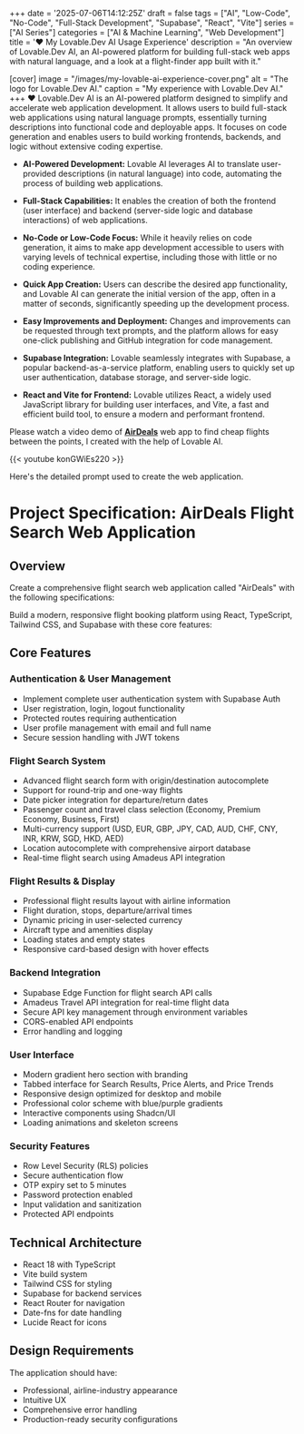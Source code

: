 +++
date = '2025-07-06T14:12:25Z'
draft = false
tags = ["AI", "Low-Code", "No-Code", "Full-Stack Development", "Supabase", "React", "Vite"]
series = ["AI Series"]
categories = ["AI & Machine Learning", "Web Development"]
title = '❤️ My Lovable.Dev AI Usage Experience'
description = "An overview of Lovable.Dev AI, an AI-powered platform for building full-stack web apps with natural language, and a look at a flight-finder app built with it."

[cover]
  image = "/images/my-lovable-ai-experience-cover.png"
  alt = "The logo for Lovable.Dev AI."
  caption = "My experience with Lovable.Dev AI."
+++
❤️ Lovable.Dev AI is an AI-powered platform designed to simplify and accelerate web application development. It allows users to build full-stack web applications using natural language prompts, essentially turning descriptions into functional code and deployable apps. It focuses on code generation and enables users to build working frontends, backends, and logic without extensive coding expertise. 

*   **AI-Powered Development:** Lovable AI leverages AI to translate user-provided descriptions (in natural language) into code, automating the process of building web applications. 
    
*   **Full-Stack Capabilities:** It enables the creation of both the frontend (user interface) and backend (server-side logic and database interactions) of web applications. 
    
*   **No-Code or Low-Code Focus:** While it heavily relies on code generation, it aims to make app development accessible to users with varying levels of technical expertise, including those with little or no coding experience. 
    
*   **Quick App Creation:** Users can describe the desired app functionality, and Lovable AI can generate the initial version of the app, often in a matter of seconds, significantly speeding up the development process. 
    
*   **Easy Improvements and Deployment:** Changes and improvements can be requested through text prompts, and the platform allows for easy one-click publishing and GitHub integration for code management. 
    
*   **Supabase Integration:** Lovable seamlessly integrates with Supabase, a popular backend-as-a-service platform, enabling users to quickly set up user authentication, database storage, and server-side logic. 
    
*   **React and Vite for Frontend:** Lovable utilizes React, a widely used JavaScript library for building user interfaces, and Vite, a fast and efficient build tool, to ensure a modern and performant frontend.

Please watch a video demo of [**AirDeals**](https://globe-trotter-deals-tracker.lovable.app) web app to find cheap flights between the points, I created with the help of Lovable AI. 

{{< youtube konGWiEs220 >}}

Here's the detailed prompt used to create the web application.

# Project Specification: AirDeals Flight Search Web Application

## Overview
Create a comprehensive flight search web application called "AirDeals" with the following specifications:

Build a modern, responsive flight booking platform using React, TypeScript, Tailwind CSS, and Supabase with these core features:

## Core Features

### Authentication & User Management
- Implement complete user authentication system with Supabase Auth
- User registration, login, logout functionality
- Protected routes requiring authentication
- User profile management with email and full name
- Secure session handling with JWT tokens

### Flight Search System
- Advanced flight search form with origin/destination autocomplete
- Support for round-trip and one-way flights
- Date picker integration for departure/return dates
- Passenger count and travel class selection (Economy, Premium Economy, Business, First)
- Multi-currency support (USD, EUR, GBP, JPY, CAD, AUD, CHF, CNY, INR, KRW, SGD, HKD, AED)
- Location autocomplete with comprehensive airport database
- Real-time flight search using Amadeus API integration

### Flight Results & Display
- Professional flight results layout with airline information
- Flight duration, stops, departure/arrival times
- Dynamic pricing in user-selected currency
- Aircraft type and amenities display
- Loading states and empty states
- Responsive card-based design with hover effects

### Backend Integration
- Supabase Edge Function for flight search API calls
- Amadeus Travel API integration for real-time flight data
- Secure API key management through environment variables
- CORS-enabled API endpoints
- Error handling and logging

### User Interface
- Modern gradient hero section with branding
- Tabbed interface for Search Results, Price Alerts, and Price Trends
- Responsive design optimized for desktop and mobile
- Professional color scheme with blue/purple gradients
- Interactive components using Shadcn/UI
- Loading animations and skeleton screens

### Security Features
- Row Level Security (RLS) policies
- Secure authentication flow
- OTP expiry set to 5 minutes
- Password protection enabled
- Input validation and sanitization
- Protected API endpoints

## Technical Architecture
- React 18 with TypeScript
- Vite build system
- Tailwind CSS for styling
- Supabase for backend services
- React Router for navigation
- Date-fns for date handling
- Lucide React for icons

## Design Requirements
The application should have:
- Professional, airline-industry appearance
- Intuitive UX
- Comprehensive error handling
- Production-ready security configurations